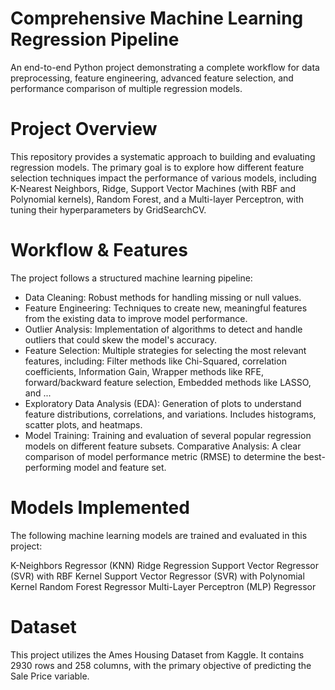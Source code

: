 # Comprehensive Machine Learning Regression Pipeline
An end-to-end Python project demonstrating a complete workflow for data preprocessing, feature engineering, advanced feature selection, and performance comparison of multiple regression models.

# Project Overview
This repository provides a systematic approach to building and evaluating regression models. The primary goal is to explore how different feature selection techniques impact the performance of various models, including K-Nearest Neighbors, Ridge, Support Vector Machines (with RBF and Polynomial kernels), Random Forest, and a Multi-layer Perceptron, with tuning their hyperparameters by GridSearchCV.

# Workflow & Features
The project follows a structured machine learning pipeline:
- Data Cleaning: Robust methods for handling missing or null values.
- Feature Engineering: Techniques to create new, meaningful features from the existing data to improve model performance.
- Outlier Analysis: Implementation of algorithms to detect and handle outliers that could skew the model's accuracy.
- Feature Selection: Multiple strategies for selecting the most relevant features, including: Filter methods like Chi-Squared, correlation coefficients, Information Gain, Wrapper methods like RFE, forward/backward feature selection, Embedded methods like LASSO, and ...
- Exploratory Data Analysis (EDA): Generation of plots to understand feature distributions, correlations, and variations. Includes histograms, scatter plots, and heatmaps.
- Model Training: Training and evaluation of several popular regression models on different feature subsets.
Comparative Analysis: A clear comparison of model performance metric (RMSE) to determine the best-performing model and feature set.

# Models Implemented
The following machine learning models are trained and evaluated in this project:

K-Neighbors Regressor (KNN)
Ridge Regression
Support Vector Regressor (SVR) with RBF Kernel
Support Vector Regressor (SVR) with Polynomial Kernel
Random Forest Regressor
Multi-Layer Perceptron (MLP) Regressor

# Dataset
This project utilizes the Ames Housing Dataset from Kaggle. It contains 2930 rows and 258 columns, with the primary objective of predicting the Sale Price variable.
